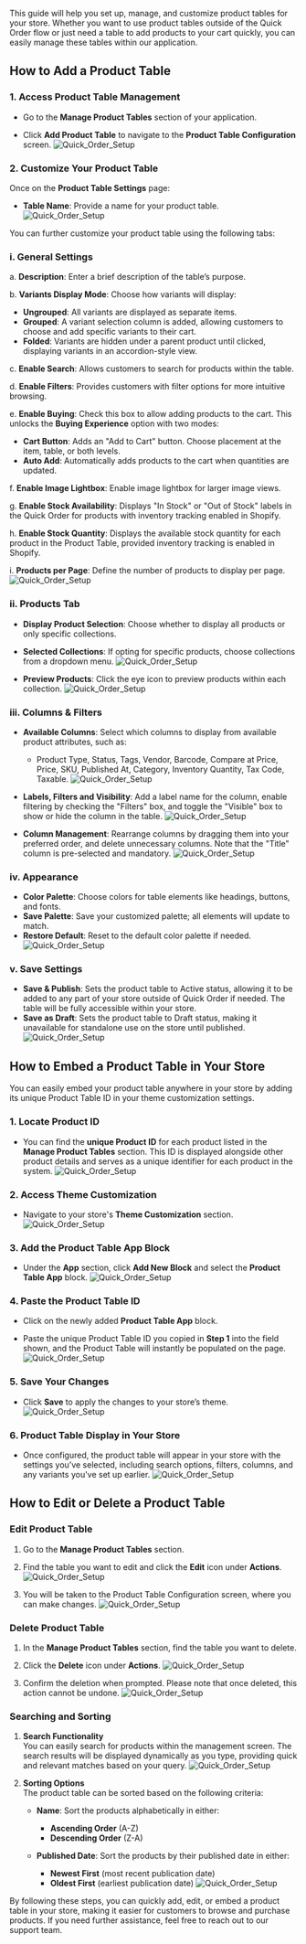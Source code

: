 This guide will help you set up, manage, and customize product tables for your store. Whether you want to use product tables outside of the Quick Order flow or just need a table to add products to your cart quickly, you can easily manage these tables within our application.

## How to Add a Product Table

### 1. Access Product Table Management

* Go to the **Manage Product Tables** section of your application.

* Click **Add Product Table** to navigate to the **Product Table Configuration** screen.
![Quick_Order_Setup](./images/quick-30.png)

### 2. Customize Your Product Table

Once on the **Product Table Settings** page:

- **Table Name**: Provide a name for your product table.
![Quick_Order_Setup](./images/quick-3.png)

You can further customize your product table using the following tabs:

### i. **General Settings**

a. **Description**: Enter a brief description of the table’s purpose.

b. **Variants Display Mode**: Choose how variants will display:
  - **Ungrouped**: All variants are displayed as separate items.
  - **Grouped**: A variant selection column is added, allowing customers to choose and add specific variants to their cart.
  - **Folded**: Variants are hidden under a parent product until clicked, displaying variants in an accordion-style view.

c. **Enable Search**: Allows customers to search for products within the table.

d. **Enable Filters**: Provides customers with filter options for more intuitive browsing.

e. **Enable Buying**: Check this box to allow adding products to the cart. This unlocks the **Buying Experience** option with two modes:  
  - **Cart Button**: Adds an "Add to Cart" button. Choose placement at the item, table, or both levels.  
  - **Auto Add**: Automatically adds products to the cart when quantities are updated.

f. **Enable Image Lightbox**: Enable image lightbox for larger image views.

g. **Enable Stock Availability**: Displays "In Stock" or "Out of Stock" labels in the Quick Order for products with inventory tracking enabled in Shopify.

h. **Enable Stock Quantity**: Displays the available stock quantity for each product in the Product Table, provided inventory tracking is enabled in Shopify.

i. **Products per Page**: Define the number of products to display per page.
![Quick_Order_Setup](./images/General_Settings.gif)

### ii. **Products Tab**

- **Display Product Selection**: Choose whether to display all products or only specific collections.
- **Selected Collections**: If opting for specific products, choose collections from a dropdown menu.
![Quick_Order_Setup](./images/quick-11.png)

- **Preview Products**: Click the eye icon to preview products within each collection.
![Quick_Order_Setup](./images/quick-12.png)

### iii. **Columns & Filters**

- **Available Columns**: Select which columns to display from available product attributes, such as:
  - Product Type, Status, Tags, Vendor, Barcode, Compare at Price, Price, SKU, Published At, Category, Inventory Quantity, Tax Code, Taxable.
  ![Quick_Order_Setup](./images/quick-13.png)

- **Labels, Filters and Visibility**: Add a label name for the column, enable filtering by checking the "Filters" box, and toggle the "Visible" box to show or hide the column in the table.
  ![Quick_Order_Setup](./images/quick-14.png)

- **Column Management**: Rearrange columns by dragging them into your preferred order, and delete unnecessary columns. Note that the "Title" column is pre-selected and mandatory.
  ![Quick_Order_Setup](./images/quick-15.gif)

### iv. **Appearance**

- **Color Palette**: Choose colors for table elements like headings, buttons, and fonts.
- **Save Palette**: Save your customized palette; all elements will update to match.
- **Restore Default**: Reset to the default color palette if needed.
  ![Quick_Order_Setup](./images/quick-16.gif)

### v. **Save Settings**

- **Save & Publish**: Sets the product table to Active status, allowing it to be added to any part of your store outside of Quick Order if needed. The table will be fully accessible within your store.
- **Save as Draft**: Sets the product table to Draft status, making it unavailable for standalone use on the store until published.
  ![Quick_Order_Setup](./images/quick-17.png)

## How to Embed a Product Table in Your Store

You can easily embed your product table anywhere in your store by adding its unique Product Table ID in your theme customization settings.

### 1. Locate Product ID
* You can find the **unique Product ID** for each product listed in the **Manage Product Tables** section. This ID is displayed alongside other product details and serves as a unique identifier for each product in the system.
![Quick_Order_Setup](./images/quick-39.png)

### 2. Access Theme Customization

* Navigate to your store's **Theme Customization** section.
  ![Quick_Order_Setup](./images/quick-20.png)

### 3. Add the Product Table App Block

* Under the **App** section, click **Add New Block** and select the **Product Table App** block.
  ![Quick_Order_Setup](./images/quick-40.png)

### 4. Paste the Product Table ID

* Click on the newly added **Product Table App** block.

* Paste the unique Product Table ID you copied in **Step 1** into the field shown, and the Product Table will instantly be populated on the page.
  ![Quick_Order_Setup](./images/quick-32.png)

### 5. Save Your Changes

* Click **Save** to apply the changes to your store’s theme.
  ![Quick_Order_Setup](./images/quick-31.png)

### 6. Product Table Display in Your Store

* Once configured, the product table will appear in your store with the settings you’ve selected, including search options, filters, columns, and any variants you've set up earlier.
  ![Quick_Order_Setup](./images/quick-42.png)

## How to Edit or Delete a Product Table

### Edit Product Table

1. Go to the **Manage Product Tables** section.

2. Find the table you want to edit and click the **Edit** icon under **Actions**.
  ![Quick_Order_Setup](./images/quick-33.png)

3. You will be taken to the Product Table Configuration screen, where you can make changes.
  ![Quick_Order_Setup](./images/edit_prod.png)

### Delete Product Table

1. In the **Manage Product Tables** section, find the table you want to delete.

2. Click the **Delete** icon under **Actions**.
  ![Quick_Order_Setup](./images/quick-34.png)

3. Confirm the deletion when prompted. Please note that once deleted, this action cannot be undone.
  ![Quick_Order_Setup](./images/quick-36.png)

### Searching and Sorting

1. **Search Functionality**  
   You can easily search for products within the management screen. The search results will be displayed dynamically as you type, providing quick and relevant matches based on your query.
   ![Quick_Order_Setup](./images/quick-37.gif)

2. **Sorting Options**  
   The product table can be sorted based on the following criteria:
   
   - **Name**: Sort the products alphabetically in either:
     - **Ascending Order** (A-Z)
     - **Descending Order** (Z-A)

   - **Published Date**: Sort the products by their published date in either:
     - **Newest First** (most recent publication date)
     - **Oldest First** (earliest publication date)
     ![Quick_Order_Setup](./images/quick-38.gif)

By following these steps, you can quickly add, edit, or embed a product table in your store, making it easier for customers to browse and purchase products. If you need further assistance, feel free to reach out to our support team.
